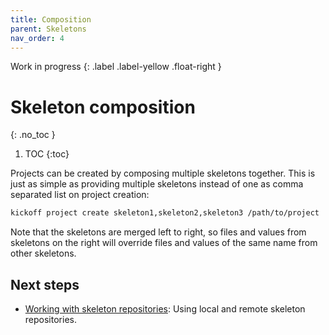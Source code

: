 ```yaml
---
title: Composition
parent: Skeletons
nav_order: 4
---
```


Work in progress
{: .label .label-yellow .float-right }

# Skeleton composition
{: .no_toc }

1. TOC
{:toc}

Projects can be created by composing multiple skeletons together. This is just
as simple as providing multiple skeletons instead of one as comma separated
list on project creation:

```bash
kickoff project create skeleton1,skeleton2,skeleton3 /path/to/project
```

Note that the skeletons are merged left to right, so files and values from
skeletons on the right will override files and values of the same name from
other skeletons.

## Next steps

* [Working with skeleton repositories](/repositories): Using local and remote
  skeleton repositories.
